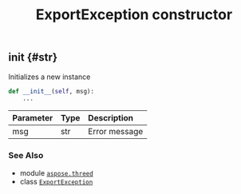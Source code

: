 ﻿---
title: ExportException constructor
second_title: Aspose.3D for Python via .NET API References
description: 
type: docs
weight: 10
url: /python-net/aspose.threed/exportexception/__init__/
is_root: false
---

## __init__ {#str}

Initializes a new instance



```python
def __init__(self, msg):
    ...
```


| Parameter | Type | Description |
| :- | :- | :- |
| msg | str | Error message |



### See Also
* module [`aspose.threed`](../../)
* class [`ExportException`](/3d/python-net/aspose.threed/exportexception)
